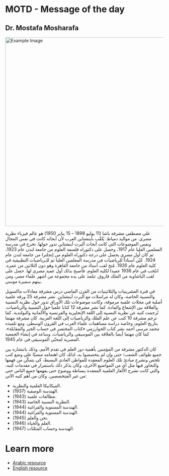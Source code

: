 # MOTD - Message of the day
## Dr. Mostafa Mosharafa

<img src="https://upload.wikimedia.org/wikipedia/commons/7/70/Ali_Mosharrafa_1.jpg" alt="Example Image" style="width:600px;"/>


<p>علي مصطفى مشرفة باشا (11 يوليو 1898 – 15 يناير 1950) هو عالم فيزياء نظرية مصري. من مواليد دمياط. يُلقّب بأينشتاين العرب لأن أبحاثه كانت في نفس المجال ونفس الموضوعات التي كانت أبحاث ألبرت أينشتاين تدور حولها. تخرج في مدرسة المعلمين العليا عام 1917، وحصل على دكتوراه فلسفة العلوم من جامعة لندن عام 1923، ثم كان أول مصري يحصل على درجة دكتوراه العلوم من إنجلترا من جامعة لندن عام 1924. عُيّن أستاذاً للرياضيات في مدرسة المعلمين العليا ثم للـرياضيات التطبيقية في كلية العلوم عام 1926. مُنح لقب أستاذ من جامعة القاهرة وهو دون الثلاثين من عمره. انتُخب في عام 1936 عميدا لكلية العلوم، فأصبح بذلك أول عميد مصري لها. حصل على لقب الباشاوية من الملك فاروق. تتلمذ على يده مجموعة من أشهر علماء مصر، ومن بينهم سميرة موسى.  </p>

<p>في فترة العشرينيات والثلاثينيات من القرن الماضي درس مشرفة معادلات ماكسويل والنسبية الخاصة، وكان له مراسلات مع ألبرت أينشتاين. نشر مشرفة 25 ورقة علمية أصلية في مجلات علمية مرموقة، وكانت موضوعات تلك الأوراق تدور حول نظرية النسبية والعلاقة بين الإشعاع والمادة. كما نشر مشرفة 12 كتابا علميا حول النسبية والرياضيات. تُرجمت كتبه عن نظرية النسبية إلى اللغة الإنجليزية والفرنسية والألمانية والبولندية. كما ترجم مشرفة 10 كتب عن علم الفلك والرياضيات إلى اللغة العربية. كان مشرفة مهتما بتاريخ العلوم، وخاصة دراسة مساهمات علماء العرب في القرون الوسطى. ومع تلميذه محمد مرسي أحمد نشر كتاب الخوارزمي «كتاب المختصر في حساب الجبر والمقابلة». كما كان مهتما أيضا بالعلاقة بين الموسيقى والرياضيات، وساعد في إنشاء الجمعية المصرية لمحبّي الموسيقى في عام 1945. </p>

<p>كان الدكتور مشرفة من المؤمنين بأهمية دور العلم في تقدم الأمم، وذلك بانتشاره بين جميع طوائف الشعب؛ حتى وإن لم يتخصصوا به، لذلك كان اهتمامه منصبّا على وضع كتب تلخص وتشرح مبادئ تلك العلوم المعقدة للمواطن العادي البسيط، كي يتمكّن من فهمها والتحاور فيها مثل أي من المواضيع الأخرى، وكان يذكر ذلك باستمرار في مقدمات كتبه، والتي كانت تشرح الألغاز العلمية المعقدة ببساطة ووضوح حتى يفهمها جميع الناس حتى من غير المتخصصين. وكان من أهم كتبه الآتي: 

- الميكانيكا العلمية والنظرية.
- الهندسة الوصفية (1937).
- مطالعات علمية (1943).
- النظرية النسبية الخاصة (1943).
- الهندسة المستوية والفراغية (1944).
- الهندسة المستوية والفراغية (1944).
- نحن والعلم (1945).
- العلم والحياة (1946).
- الهندسة وحساب المثلثات (1947).
 </p>

# Learn more
- [Arabic resource](https://ar.wikipedia.org/wiki/%D8%B9%D9%84%D9%8A_%D9%85%D8%B5%D8%B7%D9%81%D9%89_%D9%85%D8%B4%D8%B1%D9%81%D8%A9)
- [English resource](https://en.wikipedia.org/wiki/Ali_Moustafa_Mosharafa)